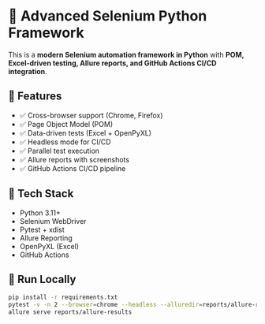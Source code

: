 # 🚀 Advanced Selenium Python Framework

This is a **modern Selenium automation framework in Python** with **POM, Excel-driven testing, Allure reports, and GitHub Actions CI/CD integration**.  

## 🔹 Features
- ✅ Cross-browser support (Chrome, Firefox)
- ✅ Page Object Model (POM)
- ✅ Data-driven tests (Excel + OpenPyXL)
- ✅ Headless mode for CI/CD
- ✅ Parallel test execution
- ✅ Allure reports with screenshots
- ✅ GitHub Actions CI/CD pipeline

## 🔹 Tech Stack
- Python 3.11+
- Selenium WebDriver
- Pytest + xdist
- Allure Reporting
- OpenPyXL (Excel)
- GitHub Actions

## 🔹 Run Locally
```bash
pip install -r requirements.txt
pytest -v -n 2 --browser=chrome --headless --alluredir=reports/allure-results
allure serve reports/allure-results

